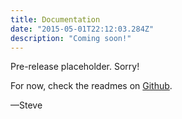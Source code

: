 ```yaml
---
title: Documentation
date: "2015-05-01T22:12:03.284Z"
description: "Coming soon!"
---
```


Pre-release placeholder. Sorry!

For now, check the readmes on [Github](https://github.com/steveruizok/state-designer).

—Steve
